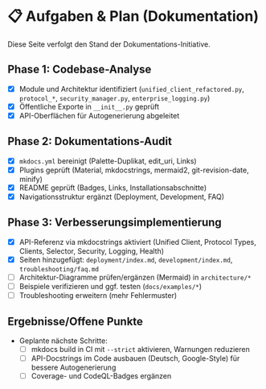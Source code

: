 # 📋 Aufgaben & Plan (Dokumentation)

Diese Seite verfolgt den Stand der Dokumentations-Initiative.

## Phase 1: Codebase-Analyse

- [x] Module und Architektur identifiziert (`unified_client_refactored.py`, `protocol_*`, `security_manager.py`, `enterprise_logging.py`)
- [x] Öffentliche Exporte in `__init__.py` geprüft
- [x] API-Oberflächen für Autogenerierung abgeleitet

## Phase 2: Dokumentations-Audit

- [x] `mkdocs.yml` bereinigt (Palette-Duplikat, edit_uri, Links)
- [x] Plugins geprüft (Material, mkdocstrings, mermaid2, git-revision-date, minify)
- [x] README geprüft (Badges, Links, Installationsabschnitte)
- [x] Navigationsstruktur ergänzt (Deployment, Development, FAQ)

## Phase 3: Verbesserungsimplementierung

- [x] API-Referenz via mkdocstrings aktiviert (Unified Client, Protocol Types, Clients, Selector, Security, Logging, Health)
- [x] Seiten hinzugefügt: `deployment/index.md`, `development/index.md`, `troubleshooting/faq.md`
- [ ] Architektur-Diagramme prüfen/ergänzen (Mermaid) in `architecture/*`
- [ ] Beispiele verifizieren und ggf. testen (`docs/examples/*`)
- [ ] Troubleshooting erweitern (mehr Fehlermuster)

## Ergebnisse/Offene Punkte

- Geplante nächste Schritte:
  - [ ] mkdocs build in CI mit `--strict` aktivieren, Warnungen reduzieren
  - [ ] API-Docstrings im Code ausbauen (Deutsch, Google-Style) für bessere Autogenerierung
  - [ ] Coverage- und CodeQL-Badges ergänzen
